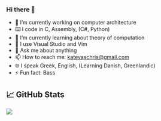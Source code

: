 ### Hi there 👋

- 🔭 I’m currently working on computer architecture 
- ⌨️ I code in C, Assembly, (C#, Python)
- 🌱 I’m currently learning about theory of computation
- 🧰 I use Visual Studio and Vim
- 💬 Ask me about anything
- 📫 How to reach me: katevaschris@gmail.com
- 🌐 I speak Greek, English, (Learning Danish, Greenlandic) 
- ⚡ Fun fact: Bass


## &#x1f4c8; GitHub Stats

<a href="https://github.com/katevaschris/katevaschris">
  <img align="center" src="https://github-readme-stats.vercel.app/api/top-langs/?username=katevaschris&title_color=ffffff&text_color=c9cacc&icon_color=2bbc8a&bg_color=1d1f21" />
</a>
